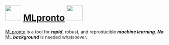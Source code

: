 <img src="https://mlpronto.org/img/H_icon2.png" width=50> [MLpronto](https://mlpronto.org) <img src="https://mlpronto.org/img/H_icon.png" width=50>
==========

[MLpronto](https://mlpronto.org) is a tool for ***rapid***, robust, and reproducible ***machine learning***.
***No*** ML ***background*** is needed whatsoever.
